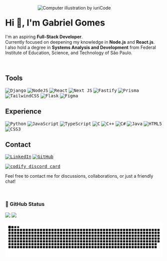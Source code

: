 <img src="https://raw.githubusercontent.com/MicaelliMedeiros/micaellimedeiros/master/image/computer-illustration.png" width="400px" align="right" alt="Computer illustration by iuriCode">

# Hi 👋, I'm Gabriel Gomes

I'm an aspiring **Full-Stack Developer**.<br>
Currently focused on deepening my knowledge in **Node.js** and **React.js**.  
I also hold a degree in **Systems Analysis and Development** from Federal Institute of Education, Science, and Technology of São Paulo.

<br>

## Tools

<kbd>![Django](https://img.shields.io/badge/Django-092E20?style=for-the-badge&logo=django&logoColor=white)</kbd>
<kbd>![NodeJS](https://img.shields.io/badge/node.js-6DA55F?style=for-the-badge&logo=node.js&logoColor=white)</kbd>
<kbd>![React](https://img.shields.io/badge/react-%2320232a.svg?style=for-the-badge&logo=react&logoColor=%2361DAFB)</kbd>
<kbd>![Next JS](https://img.shields.io/badge/Next-black?style=for-the-badge&logo=next.js&logoColor=white)</kbd>
<kbd>![Fastify](https://img.shields.io/badge/fastify-%23000000.svg?style=for-the-badge&logo=fastify&logoColor=white)</kbd>
<kbd>![Prisma](https://img.shields.io/badge/Prisma-3982CE?style=for-the-badge&logo=Prisma&logoColor=white)</kbd>
<kbd>![TailwindCSS](https://img.shields.io/badge/tailwindcss-%2338B2AC.svg?style=for-the-badge&logo=tailwind-css&logoColor=white)</kbd>
<kbd>![Flask](https://img.shields.io/badge/flask-%23000.svg?style=for-the-badge&logo=flask&logoColor=white)</kbd>
<kbd>![Figma](https://img.shields.io/badge/Figma-F24E1E?style=for-the-badge&logo=figma&logoColor=white)</kbd>

## Experience

<kbd>![Python](https://img.shields.io/badge/python-3670A0?style=for-the-badge&logo=Python&logoColor=ffdd54)</kbd>
<kbd>![JavaScript](https://img.shields.io/badge/javascript-%23323330.svg?style=for-the-badge&logo=javascript&logoColor=%23F7DF1E)</kbd>
<kbd>![TypeScript](https://img.shields.io/badge/typescript-%23007ACC.svg?style=for-the-badge&logo=typescript&logoColor=white)</kbd>
<kbd>![C](https://img.shields.io/badge/c-%2300599C.svg?style=for-the-badge&logo=c&logoColor=white)</kbd>
<kbd>![C++](https://img.shields.io/badge/c++-%2300599C.svg?style=for-the-badge&logo=c%2B%2B&logoColor=white)</kbd>
<kbd>![C#](https://img.shields.io/badge/C%23-239120?style=for-the-badge&logoColor=white)</kbd>
<kbd>![Java](https://img.shields.io/badge/java-%23ED8B00.svg?style=for-the-badge&logo=openjdk&logoColor=white)</kbd>
<kbd>![HTML5](https://img.shields.io/badge/html5-%23E34F26.svg?style=for-the-badge&logo=html5&logoColor=white)</kbd>
<kbd>![CSS3](https://img.shields.io/badge/css3-%231572B6.svg?style=for-the-badge&logo=css3&logoColor=white)</kbd>

## Contact

[<kbd>![LinkedIn](https://img.shields.io/badge/LinkedIn-0077B5?style=for-the-badge&logo=linkedin&logoColor=white)</kbd>](https://www.linkedin.com/in/bielgdsilva)
[<kbd>![GitHub](https://img.shields.io/badge/GitHub-100000?style=for-the-badge&logo=github&logoColor=white)</kbd>](https://github.com/Bielgomes)

[<kbd>![codify discord card](https://guild-cards.discloud.app/api/743482187365613641?buttonText=Entrar)](https://discord.com/invite/hU27wXZEns)

Feel free to contact me for discussions, collaborations, or just a friendly chat!

<br>

### 🖖 GitHub Status

<p>
    <img src="https://github-readme-stats.vercel.app/api?username=Bielgomes&show_icons=true&theme=tokyonight" width="441">
    <img src="https://github-readme-stats.vercel.app/api/top-langs/?username=Bielgomes&layout=compact&theme=tokyonight" width="335">
</p>

![Snake animation](https://github.com/Bielgomes/Bielgomes/blob/output/github-contribution-grid-snake-dark.svg)

